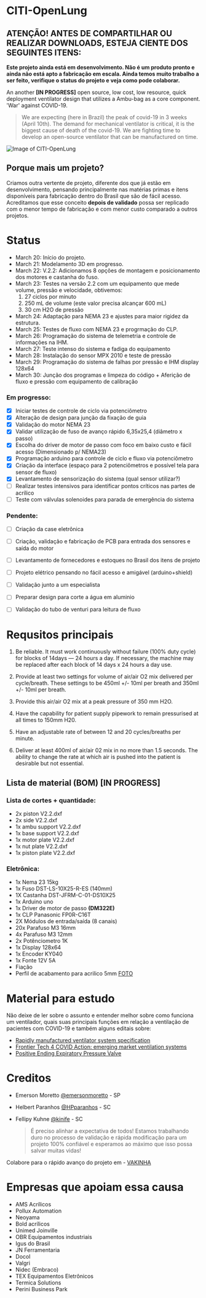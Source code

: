 # CITI-OpenLung
 
## ATENÇÃO! ANTES DE COMPARTILHAR OU REALIZAR DOWNLOADS, ESTEJA CIENTE DOS SEGUINTES ITENS:
 
**Este projeto ainda está em desenvolvimento. Não é um produto pronto e ainda não está apto a fabricação em escala. Ainda temos muito trabalho a ser feito, verifique o status do projeto e veja como pode colaborar.**
 
 
An another **[IN PROGRESS]** open source, low cost, low resource, quick deployment ventilator design that utilizes a Ambu-bag as a core component.  'War' against COVID-19.
 
>We are expecting (here in Brazil) the peak of covid-19 in 3 weeks (April 10th). The demand for mechanical ventilator is critical, it is the biggest cause of death of the covid-19. We are fighting time to develop an open-source ventilator that can be manufactured on time.
 
![Image of CITI-OpenLung](https://github.com/HPparanhos/CITI-OpenLung/blob/master/Images/WhatsApp%20Image%202020-03-30%20at%2019.01.55.jpeg)
 
## Porque mais um projeto?
 
Criamos outra vertente de projeto, diferente dos que já estão em desenvolvimento, pensando principalmente nas matérias primas e itens disponíveis para fabricação dentro do Brasil que são de fácil acesso. Acreditamos que esse conceito **depois de validado** possa ser replicado com o menor tempo de fabricação e com menor custo comparado a outros projetos. 
 
# Status
 
- March 20: Início do projeto.
- March 21: Modelamento 3D em progresso.
- March 22: V.2.2: Adicionamos 8 opções de montagem e posicionamento dos motores e castanha do fuso.
- March 23: Testes na versão 2.2 com um equipamento que mede volume, pressão e velocidade, obtivemos:
  1. 27 ciclos por minuto
  2. 250 mL de volume (este valor precisa alcançar 600 mL)
  1. 30 cm H2O de pressão
- March 24: Adaptação para NEMA 23 e ajustes para maior rigidez da estrutura.
- March 25: Testes de fluxo com NEMA 23 e progrmação do CLP.
- March 26: Programação do sistema de telemetria e controle de informações na IHM.
- March 27: Teste intenso do sistema e fadiga do equipamento
- March 28: Instalação do sensor MPX 2010 e teste de pressão
- March 29: Programação do sistema de falhas por pressão e IHM display 128x64
- March 30: Junção dos programas e limpeza do código + Aferição de fluxo e pressão com equipamento de calibração

 
### Em progresso:
 
- [x] Iniciar testes de controle de ciclo via potenciômetro
- [x] Alteração de design para junção da fixação de guia
- [x] Validação do motor NEMA 23
- [x] Validar utilização de fuso de avanço rápido 6,35x25,4 (diâmetro x passo)
- [x] Escolha do driver de motor de passo com foco em baixo custo e fácil acesso (Dimensionado p/ NEMA23)
- [x] Programação arduino para controle de ciclo e fluxo via potenciômetro
- [x] Criação da interface (espaço para 2 potenciômetros e possível tela para sensor de fluxo)
- [x] Levantamento de sensorização do sistema (qual sensor utilizar?)
- [ ] Realizar testes intensivos para identificar pontos críticos nas partes de acrílico
- [ ] Teste com válvulas solenoides para parada de emergência do sistema

### Pendente:

- [ ] Criação da case eletrônica
- [ ] Criação, validação e fabricação de PCB para entrada dos sensores e saída do motor
- [ ] Levantamento de fornecedores e estoques no Brasil dos itens de projeto
- [ ] Projeto elétrico pensando no fácil acesso e amigável (arduino+shield)
- [ ] Validação junto a um especialista
- [ ] Preparar design para corte a água em aluminio
- [ ] Validação do tubo de venturi para leitura de fluxo
 
 
# Requsitos principais
 
1. Be reliable. It must work continuously without failure (100% duty cycle) for blocks of 14days — 24 hours a day. If necessary, the machine may be replaced after each block of 14 days x 24 hours a day use.
 
2. Provide at least two settings for volume of air/air O2 mix delivered per cycle/breath. These settings to be 450ml +/- 10ml per breath and 350ml +/- 10ml per breath.
 
3. Provide this air/air O2 mix at a peak pressure of 350 mm H2O.
 
4. Have the capability for patient supply pipework to remain pressurised at all times to 150mm H20.
 
5. Have an adjustable rate of between 12 and 20 cycles/breaths per minute.
 
6. Deliver at least 400ml of air/air 02 mix in no more than 1.5 seconds. The ability to change the rate at which air is pushed into the patient is desirable but not essential.
 
 
## Lista de material (BOM) [IN PROGRESS]
 
### Lista de cortes + quantidade:
 
- 2x piston V2.2.dxf  
- 2x side V2.2.dxf
- 1x ambu support V2.2.dxf  
- 1x base support V2.2.dxf  
- 1x motor plate V2.2.dxf 
- 1x nut plate V2.2.dxf 
- 1x piston plate V2.2.dxf  
 
### Eletrônica: 
 
- 1x Nema 23 15kg
- 1x Fuso DST-LS-10X25-R-ES (140mm)
- 1X Castanha DST-JFRM-C-01-DS10X25
- 1x Arduino uno
- 1x Driver de motor de passo **(DM322E)**
- 1x CLP Panasonic FP0R-C16T
- 2X Módulos de entrada/saída (8 canais)
- 20x Parafuso M3 16mm
- 4x Parafuso M3 12mm 
- 2x Potênciometro 1K
- 1x Display 128x64
- 1x Encoder KY040
- 1x Fonte 12V 5A
- Fiação
- Perfil de acabamento para acrilico 5mm [FOTO](https://http2.mlstatic.com/borracha-u-c-8-metros-acabamento-gabinete-acrilico--D_NQ_NP_21608-MLB20213569630_122014-F.jpg)
 
# Material para estudo
 
Não deixe de ler sobre o assunto e entender melhor sobre como funciona um ventilador, quais suas principais funções em relação a ventilação de pacientes com COVID-19 e também alguns editais sobre:
 
- [Rapidly manufactured ventilator system specification](https://www.gov.uk/government/publications/coronavirus-covid-19-ventilator-supply-specification/rapidly-manufactured-ventilator-system-specification)
- [Frontier Tech 4 COVID Action: emerging market ventilation systems](https://medium.com/frontier-technology-livestreaming/frontier-tech-4-covid-action-emerging-market-ventilation-systems-9c818cb46189)
- [Positive Ending Expiratory Pressure Valve](https://grabcad.com/library/positive-ending-expiratory-pressure-valve-1)
 
# Creditos
 
* Emerson Moretto [@emersonmoretto](https://github.com/emersonmoretto) - SP
* Helbert Paranhos [@HPparanhos](github.com/HPparanhos) - SC
* Fellipy Kuhne  [@kinife](https://github.com/kinife) - SC
 
   > É preciso alinhar a expectativa de todos! Estamos trabalhando duro no processo de validação e rápida modificação para um projeto 100% confiável e esperamos ao máximo que isso possa salvar muitas vidas!

Colabore para o rápido avanço do projeto em - [VAKINHA](https://www.vakinha.com.br/vaquinha/acelerar-o-desenvolvimento-do-respirador-mecanico-opensource)

# Empresas que apoiam essa causa

- AMS Acrílicos
- Pollux Automation
- Neoyama
- Bold acrílicos
- Unimed Joinville
- OBR Equipamentos industriais
- Igus do Brasil
- JN Ferramentaria
- Docol
- Valgri
- Nidec (Embraco)
- TEX Equipamentos Eletrônicos
- Termica Solutions
- Perini Business Park
